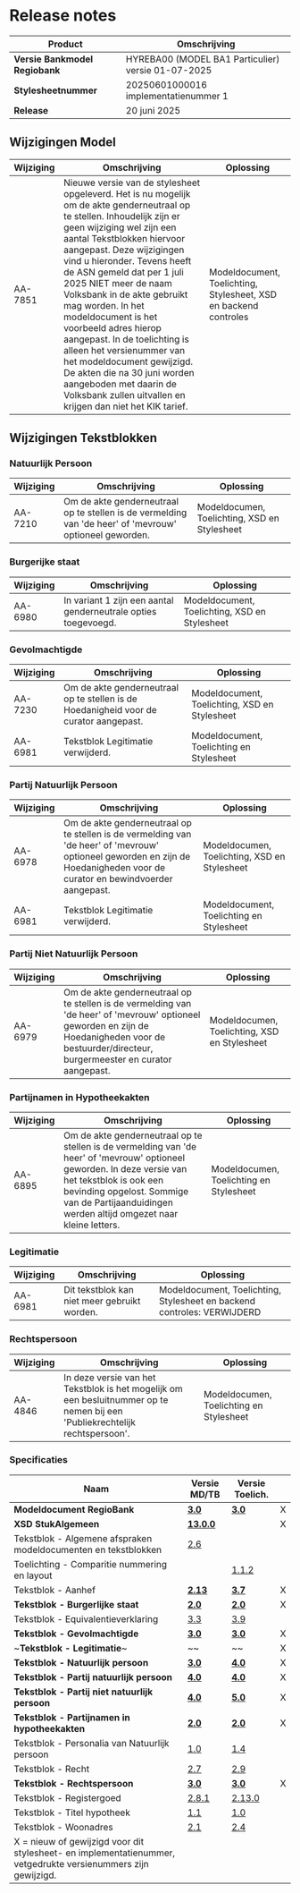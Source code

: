# Release notes

| Product | Omschrijving |
|---|---|
| **Versie Bankmodel Regiobank** | HYREBA00 (MODEL BA1 Particulier) versie 01-07-2025 |
| **Stylesheetnummer**     | 20250601000016 implementatienummer 1 |
| **Release**              | 20 juni 2025   |

## Wijzigingen Model

|Wijziging|Omschrijving|Oplossing|
|---|---|---|
|AA-7851 | Nieuwe versie van de stylesheet opgeleverd. Het is nu mogelijk om de akte genderneutraal op te stellen. Inhoudelijk zijn er geen wijziging wel zijn een aantal Tekstblokken hiervoor aangepast. Deze wijzigingen vind u hieronder. Tevens heeft de ASN gemeld dat per 1 juli 2025 NIET meer de naam Volksbank in de akte gebruikt mag worden. In het modeldocument is het voorbeeld adres hierop aangepast. In de toelichting is alleen het versienummer van het modeldocument gewijzigd. De akten die na 30 juni worden aangeboden met daarin de Volksbank zullen uitvallen en krijgen dan niet het KIK tarief.  | Modeldocument, Toelichting, Stylesheet, XSD en backend controles |

## Wijzigingen Tekstblokken

### Natuurlijk Persoon

|Wijziging|Omschrijving|Oplossing|
|---|---|---|
|AA-7210| Om de akte genderneutraal op te stellen is de vermelding van 'de heer' of 'mevrouw' optioneel geworden. | Modeldocumen, Toelichting, XSD en Stylesheet |

### Burgerijke staat

|Wijziging|Omschrijving|Oplossing|
|---|---|---|
|AA-6980| In variant 1 zijn een aantal genderneutrale opties toegevoegd. | Modeldocument, Toelichting, XSD en Stylesheet|

### Gevolmachtigde

|Wijziging|Omschrijving|Oplossing|
|---|---|---|
|AA-7230| Om de akte genderneutraal op te stellen is de Hoedanigheid voor de curator aangepast.| Modeldocument, Toelichting, XSD en Stylesheet|
|AA-6981| Tekstblok Legitimatie verwijderd.| Modeldocument, Toelichting en Stylesheet|

### Partij Natuurlijk Persoon

|Wijziging|Omschrijving|Oplossing|
|---|---|---|
|AA-6978|Om de akte genderneutraal op te stellen is de vermelding van 'de heer' of 'mevrouw' optioneel geworden en zijn de Hoedanigheden voor de curator en bewindvoerder aangepast. | Modeldocumen, Toelichting, XSD en Stylesheet |
|AA-6981| Tekstblok Legitimatie verwijderd.| Modeldocument, Toelichting en Stylesheet|

### Partij Niet Natuurlijk Persoon

|Wijziging|Omschrijving|Oplossing|
|---|---|---|
|AA-6979| Om de akte genderneutraal op te stellen is de vermelding van 'de heer' of 'mevrouw' optioneel geworden en zijn de Hoedanigheden voor de bestuurder/directeur, burgermeester en curator  aangepast. | Modeldocumen, Toelichting, XSD en Stylesheet |

### Partijnamen in Hypotheekakten

|Wijziging|Omschrijving|Oplossing|
|---|---|---|
|AA-6895 | Om de akte genderneutraal op te stellen is de vermelding van 'de heer' of 'mevrouw' optioneel geworden. In deze versie van het tekstblok is ook een bevinding opgelost. Sommige van de Partijaanduidingen werden altijd omgezet naar kleine letters.| Modeldocumen, Toelichting en Stylesheet |

### Legitimatie

|Wijziging|Omschrijving|Oplossing|
|---|---|---|
|AA-6981| Dit tekstblok kan niet meer gebruikt worden.|Modeldocument, Toelichting, Stylesheet en backend controles: VERWIJDERD |

### Rechtspersoon

|Wijziging|Omschrijving|Oplossing|
|---|---|---|
|AA-4846 | In deze versie van het Tekstblok is het mogelijk om een besluitnummer op te nemen bij een 'Publiekrechtelijk rechtspersoon'. | Modeldocumen, Toelichting en Stylesheet |

### Specificaties

|Naam|Versie MD/TB|Versie Toelich.|  |
| --- |--- |--- |---|
|**Modeldocument RegioBank**|**[3.0]( /kik-modeldocumenten/modeldocumenten/Hypotheek%20Regiobank/20250601000016/Modeldocument%20Regiobank%20v3.0.docx)**|**[3.0]( /kik-modeldocumenten/modeldocumenten/Hypotheek%20Regiobank/20250601000016/Toelichting%20modeldocument%20Regiobank%20v3.0%20-%20v3.0.docx)**| X |
|**XSD StukAlgemeen**|**[13.0.0](/schema/stuk%20algemeen/13.0.0/StukAlgemeen-13.0.0.xsd)**|  | X |
Tekstblok - Algemene afspraken modeldocumenten en tekstblokken|[2.6](/kik-modeldocumenten/tekstblokken/Tekstblok%20-%20Algemene%20afspraken%20modeldocumenten%20en%20tekstblokken%20v2.6.docx)||  |
|Toelichting - Comparitie nummering en layout||[1.1.2](/kik-modeldocumenten/tekstblokken/Toelichting%20-%20Comparitie%20nummering%20en%20layout%20v1.1.2.docx)|   |
|Tekstblok - Aanhef|**[2.13](/kik-modeldocumenten/tekstblokken/Tekstblok%20-%20Aanhef%20v2.13.docx)**|**[3.7](/kik-modeldocumenten/tekstblokken/Toelichting%20Tekstblok%20-%20Aanhef%202.13%20-%20v3.7.docx)**| X |
|**Tekstblok - Burgerlijke staat**|**[2.0](/kik-modeldocumenten/tekstblokken/Tekstblok%20-%20Burgerlijke%20staat%20v2.0.docx)**|**[2.0](/kik-modeldocumenten/tekstblokken/Toelichting%20Tekstblok%20-%20Burgerlijke%20staat%20v2.0%20-%20v2.0.docx)**| X |
|Tekstblok - Equivalentieverklaring|[3.3](/kik-modeldocumenten/tekstblokken/Tekstblok%20-%20Equivalentieverklaring%20v3.3.docx)|[3.9](/kik-modeldocumenten/tekstblokken/Toelichting%20Tekstblok%20-%20Equivalentieverklaring%203.3%20-%20v3.9.docx)|  |
|**Tekstblok - Gevolmachtigde**|**[3.0](/kik-modeldocumenten/tekstblokken/Tekstblok%20-%20Gevolmachtigde%20v3.0.docx)**|**[3.0](/kik-modeldocumenten/tekstblokken/Toelichting%20Tekstblok%20-%20Gevolmachtigde%203.0%20-%20v3.0.docx)** | X |
|~**Tekstblok - Legitimatie**~|~[](/kik-modeldocumenten/tekstblokken/Tekstblok%20-%20Legitimatie%20v3.0.docx)~|~[](/kik-modeldocumenten/tekstblokken/Toelichting%20Tekstblok%20-%20Legitimatie%203.0%20-%20v3.0.docx)~|X |
|**Tekstblok - Natuurlijk persoon**|**[3.0](/kik-modeldocumenten/tekstblokken/Tekstblok%20-%20Natuurlijk%20persoon%20v3.0.docx)**|**[4.0](/kik-modeldocumenten/tekstblokken/Toelichting%20Tekstblok%20-%20Natuurlijk%20persoon%203.0%20-%20v4.0.docx)**| X |
|**Tekstblok - Partij natuurlijk persoon**|**[4.0](/kik-modeldocumenten/tekstblokken/Tekstblok%20-%20Partij%20natuurlijk%20persoon%20v4.0.docx)**|**[4.0](/kik-modeldocumenten/tekstblokken/Toelichting%20Tekstblok%20-%20Partij%20natuurlijk%20persoon%20v4.0%20-%20v4.0.docx)**| X |
|**Tekstblok - Partij niet natuurlijk persoon**|**[4.0](/kik-modeldocumenten/tekstblokken/Tekstblok%20-%20Partij%20niet%20natuurlijk%20persoon%20v4.0.docx)**|**[5.0](/kik-modeldocumenten/tekstblokken/Toelichting%20Tekstblok%20-%20Partij%20niet%20natuurlijk%20persoon%20v4.0%20-%20v5.0.docx)**| X |
|**Tekstblok - Partijnamen in hypotheekakten**|**[2.0](/kik-modeldocumenten/tekstblokken/Tekstblok%20-%20Partijnamen%20in%20hypotheekakten%20%20v2.0.docx)**|**[2.0](/kik-modeldocumenten/tekstblokken/Toelichting%20Tekstblok%20-%20Partijnamen%20in%20hypotheekakten%20v2.0%20-%20v2.0.docx)**|X |
|Tekstblok - Personalia van Natuurlijk persoon|[1.0](/kik-modeldocumenten/tekstblokken/Tekstblok%20-%20Personalia%20van%20Natuurlijk%20persoon%20v1.0.docx)|[1.4](/kik-modeldocumenten/tekstblokken/Toelichting%20Tekstblok%20-%20Personalia%20van%20Natuurlijk%20persoon%201.0%20-%20v1.4.docx)|   |
|Tekstblok - Recht|[2.7](/kik-modeldocumenten/tekstblokken/Tekstblok%20-%20Recht%20v2.7.docx)|[2.9](/kik-modeldocumenten/tekstblokken/Toelichting%20Tekstblok%20-%20Recht%202.7%20-%20v2.9.docx)|  |
|**Tekstblok - Rechtspersoon**|**[3.0](/kik-modeldocumenten/tekstblokken/Tekstblok%20-%20Rechtspersoon%20v3.0.docx)**|**[3.0](/kik-modeldocumenten/tekstblokken/Toelichting%20Tekstblok%20-%20Rechtspersoon%203.0%20-%20v3.0.docx)**| X |
|Tekstblok - Registergoed|[2.8.1](/kik-modeldocumenten/tekstblokken/Tekstblok%20-%20Registergoed%20v2.8.1.docx)|[2.13.0](/kik-modeldocumenten/tekstblokken/Toelichting%20Tekstblok%20-%20Registergoed%202.8.1%20-%20v2.13.0.docx)|  |
|Tekstblok - Titel hypotheek|[1.1](/kik-modeldocumenten/tekstblokken/Tekstblok%20-%20Titel%20hypotheek%20v1.1.docx)|[1.0](/kik-modeldocumenten/tekstblokken/Toelichting%20Tekstblok%20-%20Titel%20hypotheek%201.1%20-%20v1.0.docx)|   |
|Tekstblok - Woonadres|[2.1](/kik-modeldocumenten/tekstblokken/Tekstblok%20-%20Woonadres%20v2.1.docx)|[2.4](/kik-modeldocumenten/tekstblokken/Toelichting%20Tekstblok%20-%20Woonadres%202.1%20-%20v2.4.docx)|   |
|X = nieuw of gewijzigd voor dit stylesheet- en implementatienummer, vetgedrukte versienummers zijn gewijzigd.| | | |
